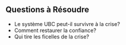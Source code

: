 ## Questions à Résoudre
- Le système UBC peut-il survivre à la crise?
- Comment restaurer la confiance?
- Qui tire les ficelles de la crise?
